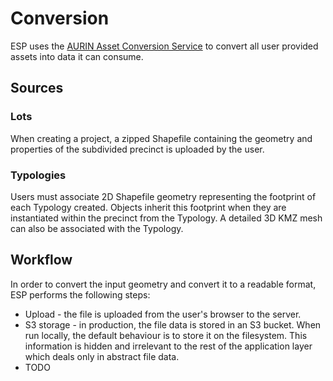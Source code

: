 # Conversion

ESP uses the [AURIN Asset Conversion Service](https://github.com/AURIN/acs) to convert all user provided assets into data it can consume.

## Sources

### Lots

When creating a project, a zipped Shapefile containing the geometry and properties of the subdivided precinct is uploaded by the user.

### Typologies

Users must associate 2D Shapefile geometry representing the footprint of each Typology created. Objects inherit this footprint when they are instantiated within the precinct from the Typology. A detailed 3D KMZ mesh can also be associated with the Typology.

## Workflow

In order to convert the input geometry and convert it to a readable format, ESP performs the following steps:

* Upload - the file is uploaded from the user's browser to the server.
* S3 storage - in production, the file data is stored in an S3 bucket. When run locally, the default behaviour is to store it on the filesystem. This information is hidden and irrelevant to the rest of the application layer which deals only in abstract file data.
* TODO


